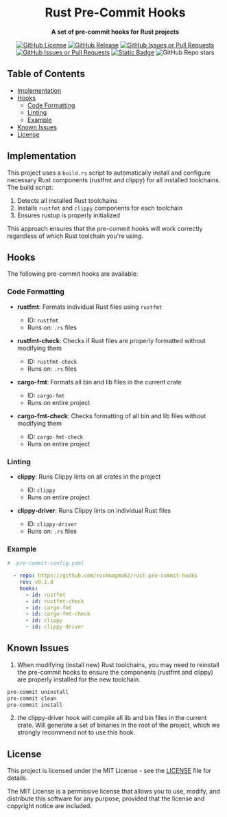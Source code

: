 <!-- markdownlint-disable no-inline-html first-line-heading no-emphasis-as-heading ol-prefix -->

<div align="center">

# Rust Pre-Commit Hooks

**A set of pre-commit hooks for Rust projects**

[![GitHub License](https://img.shields.io/github/license/rockmagma02/rust-pre-commit-hooks)](https://github.com/rockmagma02/rust-pre-commit-hooks/blob/main/LICENSE)
[![GitHub Release](https://img.shields.io/github/v/release/rockmagma02/rust-pre-commit-hooks)](https://github.com/rockmagma02/rust-pre-commit-hooks/releases)
[![GitHub Issues or Pull Requests](https://img.shields.io/github/issues/rockmagma02/rust-pre-commit-hooks)](https://github.com/rockmagma02/rust-pre-commit-hooks/issues)
[![GitHub Issues or Pull Requests](https://img.shields.io/github/issues-pr/rockmagma02/rust-pre-commit-hooks)](https://github.com/rockmagma02/rust-pre-commit-hooks/pulls)
[![Static Badge](https://img.shields.io/badge/pre--commit-hooks-blue)](https://pre-commit.com/)
![GitHub Repo stars](https://img.shields.io/github/stars/rockmagma02/rust-pre-commit-hooks)

</div>

## Table of Contents

<!-- markdownlint-disable ul-indent -->

- [Implementation](#implementation)
- [Hooks](#hooks)
    - [Code Formatting](#code-formatting)
    - [Linting](#linting)
    - [Example](#example)
- [Known Issues](#known-issues)
- [License](#license)

<!-- markdownlint-enable ul-indent -->

## Implementation

This project uses a `build.rs` script to automatically install and configure necessary Rust components (rustfmt and clippy) for all installed toolchains. The build script:

1. Detects all installed Rust toolchains
2. Installs `rustfmt` and `clippy` components for each toolchain
3. Ensures rustup is properly initialized

This approach ensures that the pre-commit hooks will work correctly regardless of which Rust toolchain you're using.

## Hooks

The following pre-commit hooks are available:

### Code Formatting

- **rustfmt**: Formats individual Rust files using `rustfmt`
  - ID: `rustfmt`
  - Runs on: `.rs` files

- **rustfmt-check**: Checks if Rust files are properly formatted without modifying them
  - ID: `rustfmt-check`
  - Runs on: `.rs` files

- **cargo-fmt**: Formats all bin and lib files in the current crate
  - ID: `cargo-fmt`
  - Runs on entire project

- **cargo-fmt-check**: Checks formatting of all bin and lib files without modifying them
  - ID: `cargo-fmt-check`
  - Runs on entire project

### Linting

- **clippy**: Runs Clippy lints on all crates in the project
  - ID: `clippy`
  - Runs on entire project

- **clippy-driver**: Runs Clippy lints on individual Rust files
  - ID: `clippy-driver`
  - Runs on: `.rs` files

### Example

```yaml
# .pre-commit-config.yaml

  - repo: https://github.com/rockmagma02/rust-pre-commit-hooks
    rev: v0.1.0
    hooks:
      - id: rustfmt
      - id: rustfmt-check
      - id: cargo-fmt
      - id: cargo-fmt-check
      - id: clippy
      - id: clippy-driver
```

## Known Issues

1. When modifying (install new) Rust toolchains, you may need to reinstall the pre-commit hooks to ensure the components (rustfmt and clippy) are properly installed for the new toolchain.

```bash
pre-commit uninstall
pre-commit clean
pre-commit install
```

2. the clippy-driver hook will compile all lib and bin files in the current crate. Will generate a set of binaries in the root of the project, which we strongly recommend not to use this hook.

## License

This project is licensed under the MIT License - see the [LICENSE](https://github.com/rockmagma02/rust-pre-commit-hooks/blob/main/LICENSE) file for details.

The MIT License is a permissive license that allows you to use, modify, and distribute this software for any purpose, provided that the license and copyright notice are included.
